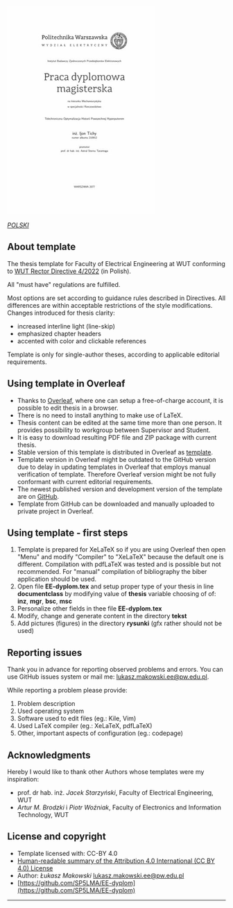 ![Przykładowa strona tytułowa](./EE-dyplom.jpg)

*[POLSKI](README.md)*

## About template

The thesis template for Faculty of Electrical Engineering at WUT conforming to [WUT Rector Directive 4/2022](https://www.bip.pw.edu.pl/Wewnetrzne-akty-prawne/Dokumenty-Rektora-PW/Zarzadzenia-Rektora/2022/Zarzadzenie-nr-4-2022-Rektora-PW-z-dnia-27-01-2022) (in Polish).

All "must have" regulations are fulfilled.

Most options are set according to guidance rules described in Directives. All differences are within acceptable restrictions of the style modifications. Changes introduced for thesis clarity:

  * increased interline light (line-skip)
  * emphasized chapter headers
  * accented with color and clickable references

Template is only for single-author theses, according to applicable editorial requirements.

## Using template in Overleaf

  * Thanks to [Overleaf](https://www.overleaf.com/), where one can setup a free-of-charge account, it is possible to edit thesis in a browser.
  * There is no need to install anything to make use of LaTeX.
  * Thesis content can be edited at the same time more than one person. It provides possibility to workgroup between Supervisor and Student.
  * It is easy to download resulting PDF file and ZIP package with current thesis.
  * Stable version of this template is distributed in Overleaf as [template](https://www.overleaf.com/latex/templates/ee-dyplom/qtrkhzdfcfvv).
  * Template version in Overleaf might be outdated to the GitHub version due to delay in updating templates in Overleaf that employs manual verification of template. Therefore Overleaf version might be not fully conformant with current editorial requirements.
  * The newest published version and development version of the template are on [GitHub](https://github.com/SP5LMA/EE-dyplom).
  * Template from GitHub can be downloaded and manually uploaded to private project in Overleaf.

## Using template - first steps

1. Template is prepared for XeLaTeX so if you are using Overleaf then open "Menu" and modify "Compiler" to "XeLaTeX" because the default one is different. Compilation with pdfLaTeX was tested and is possible but not recommended. For "manual" compilation of bibliography the biber application should be used.
2. Open file **EE-dyplom.tex** and setup proper type of your thesis in line **documentclass** by modifying value of **thesis** variable choosing of of: **inz**, **mgr**, **bsc**, **msc**
3. Personalize other fields in thee file **EE-dyplom.tex**
4. Modify, change and generate content in the directory **tekst**
5. Add pictures (figures) in the directory **rysunki** (gfx rather should not be used)

## Reporting issues

Thank you in advance for reporting observed problems and errors. You can use GitHub issues system or mail me: <lukasz.makowski.ee@pw.edu.pl>.

While reporting a problem please provide:

1. Problem description
2. Used operating system
3. Software used to edit files (eg.: Kile, Vim)
4. Used LaTeX compiler (eg.: XeLaTeX, pdfLaTeX)
5. Other, important aspects of configuration (eg.: codepage)

## Acknowledgments

Hereby I would like to thank other Authors whose templates were my inspiration:

  * prof. dr hab. inż. *Jacek Starzyński*, Faculty of Electrical Engineering, WUT
  * *Artur M. Brodzki* i *Piotr Woźniak*, Faculty of Electronics and Information Technology, WUT

## License and copyright

  * Template licensed with: CC-BY 4.0
  * [Human-readable summary of the Attribution 4.0 International (CC BY 4.0) License](https://creativecommons.org/licenses/by/4.0/)
  * Author: *Łukasz Makowski* <lukasz.makowski.ee@pw.edu.pl>
  * [https://github.com/SP5LMA/EE-dyplom](https://github.com/SP5LMA/EE-dyplom)

---------------------------------------------

